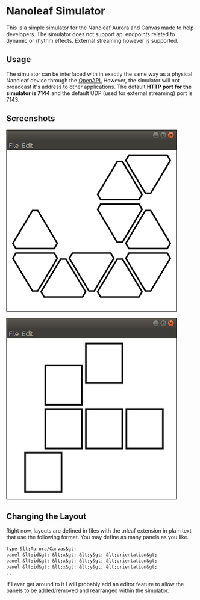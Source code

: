 # Nanoleaf Simulator
This is a simple simulator for the Nanoleaf Aurora and Canvas made to help developers. The simulator does not support api endpoints related to dynamic or rhythm effects. External streaming however <u>is</u> supported.

## Usage
The simulator can be interfaced with in exactly the same way as a physical Nanoleaf device through the [OpenAPI.](https://forum.nanoleaf.me/docs/openapi) However, the simulator will not broadcast it's address to other applications. The default <b>HTTP port for the simulator is 7144</b> and the default UDP (used for external streaming) port is 7143.

## Screenshots
![](images/app_main_aurora.png)

![](images/app_main_canvas.png)

## Changing the Layout
Right now, layouts are defined in files with the .nleaf extension in plain text that use the following format. You may define as many panels as you like.
```
type &lt;Aurora/Canvas&gt;
panel &lt;id&gt; &lt;x&gt; &lt;y&gt; &lt;orientation&gt;
panel &lt;id&gt; &lt;x&gt; &lt;y&gt; &lt;orientation&gt;
panel &lt;id&gt; &lt;x&gt; &lt;y&gt; &lt;orientation&gt;
...
```

If I ever get around to it I will probably add an editor feature to allow the panels to be added/removed and rearranged within the simulator.
